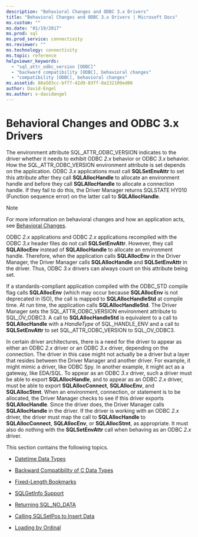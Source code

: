 ```yaml
---
description: "Behavioral Changes and ODBC 3.x Drivers"
title: "Behavioral Changes and ODBC 3.x Drivers | Microsoft Docs"
ms.custom: ""
ms.date: "01/19/2017"
ms.prod: sql
ms.prod_service: connectivity
ms.reviewer: ""
ms.technology: connectivity
ms.topic: reference
helpviewer_keywords: 
  - "sql_attr_odbc_version [ODBC]"
  - "backward compatibility [ODBC], behavioral changes"
  - "compatibility [ODBC], behavioral changes"
ms.assetid: 88a503cc-bff7-42d9-83ff-8e232109ed06
author: David-Engel
ms.author: v-davidengel
---
```

# Behavioral Changes and ODBC 3.x Drivers
The environment attribute SQL_ATTR_ODBC_VERSION indicates to the driver whether it needs to exhibit ODBC *2.x* behavior or ODBC *3.x* behavior. How the SQL_ATTR_ODBC_VERSION environment attribute is set depends on the application. ODBC *3.x* applications must call **SQLSetEnvAttr** to set this attribute after they call **SQLAllocHandle** to allocate an environment handle and before they call **SQLAllocHandle** to allocate a connection handle. If they fail to do this, the Driver Manager returns SQLSTATE HY010 (Function sequence error) on the latter call to **SQLAllocHandle**.  
  
> [!NOTE]  
>  For more information on behavioral changes and how an application acts, see [Behavioral Changes](../../../odbc/reference/develop-app/behavioral-changes.md).  
  
 ODBC *2.x* applications and ODBC *2.x* applications recompiled with the ODBC *3.x* header files do not call **SQLSetEnvAttr**. However, they call **SQLAllocEnv** instead of **SQLAllocHandle** to allocate an environment handle. Therefore, when the application calls **SQLAllocEnv** in the Driver Manager, the Driver Manager calls **SQLAllocHandle** and **SQLSetEnvAttr** in the driver. Thus, ODBC *3.x* drivers can always count on this attribute being set.  
  
 If a standards-compliant application compiled with the ODBC_STD compile flag calls **SQLAllocEnv** (which may occur because **SQLAllocEnv** is not deprecated in ISO), the call is mapped to **SQLAllocHandleStd** at compile time. At run time, the application calls **SQLAllocHandleStd**. The Driver Manager sets the SQL_ATTR_ODBC_VERSION environment attribute to SQL_OV_ODBC3. A call to **SQLAllocHandleStd** is equivalent to a call to **SQLAllocHandle** with a *HandleType* of SQL_HANDLE_ENV and a call to **SQLSetEnvAttr** to set SQL_ATTR_ODBC_VERSION to SQL_OV_ODBC3.  
  
 In certain driver architectures, there is a need for the driver to appear as either an ODBC *2.x* driver or an ODBC *3.x* driver, depending on the connection. The driver in this case might not actually be a driver but a layer that resides between the Driver Manager and another driver. For example, it might mimic a driver, like ODBC Spy. In another example, it might act as a gateway, like EDA/SQL. To appear as an ODBC *3.x* driver, such a driver must be able to export **SQLAllocHandle**, and to appear as an ODBC *2.x* driver, must be able to export **SQLAllocConnect**, **SQLAllocEnv**, and **SQLAllocStmt**. When an environment, connection, or statement is to be allocated, the Driver Manager checks to see if this driver exports **SQLAllocHandle**. Since the driver does, the Driver Manager calls **SQLAllocHandle** in the driver. If the driver is working with an ODBC *2.x* driver, the driver must map the call to **SQLAllocHandle** to **SQLAllocConnect**, **SQLAllocEnv**, or **SQLAllocStmt**, as appropriate. It must also do nothing with the **SQLSetEnvAttr** call when behaving as an ODBC *2.x* driver.  
  
 This section contains the following topics.  
  
-   [Datetime Data Types](../../../odbc/reference/appendixes/datetime-data-types.md)  
  
-   [Backward Compatibility of C Data Types](../../../odbc/reference/appendixes/backward-compatibility-of-c-data-types.md)  
  
-   [Fixed-Length Bookmarks](../../../odbc/reference/appendixes/fixed-length-bookmarks.md)  
  
-   [SQLGetInfo Support](../../../odbc/reference/appendixes/sqlgetinfo-support.md)  
  
-   [Returning SQL_NO_DATA](../../../odbc/reference/appendixes/returning-sql-no-data.md)  
  
-   [Calling SQLSetPos to Insert Data](../../../odbc/reference/appendixes/calling-sqlsetpos-to-insert-data.md)  
  
-   [Loading by Ordinal](../../../odbc/reference/appendixes/loading-by-ordinal.md)
